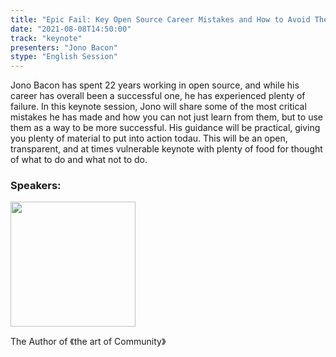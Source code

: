 ```yaml
---
title: "Epic Fail: Key Open Source Career Mistakes and How to Avoid Them"
date: "2021-08-08T14:50:00"
track: "keynote"
presenters: "Jono Bacon"
stype: "English Session"
---
```

Jono Bacon has spent 22 years working in open source, and while his career has overall been a successful one, he has experienced plenty of failure.
In this keynote session, Jono will share some of the most critical mistakes he has made and how you can not just learn from them, but to use them as a way to be more successful. His guidance will be practical, giving you plenty of material to put into action todau.
This will be an open, transparent, and at times vulnerable keynote with plenty of food for thought of what to do and what not to do.

### Speakers:

<img src="images/speaker/Jono-Bacon.png" width="200"/>

The Author of 《the art of Community》

